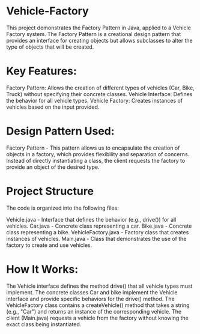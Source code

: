 # Vehicle-Factory
This project demonstrates the Factory Pattern in Java, applied to a Vehicle Factory system. The Factory Pattern is a creational design pattern that provides an interface for creating objects but allows subclasses to alter the type of objects that will be created.

# Key Features:
Factory Pattern: Allows the creation of different types of vehicles (Car, Bike, Truck) without specifying their concrete classes.
Vehicle Interface: Defines the behavior for all vehicle types.
Vehicle Factory: Creates instances of vehicles based on the input provided.

# Design Pattern Used:
Factory Pattern - This pattern allows us to encapsulate the creation of objects in a factory, which provides flexibility and separation of concerns. Instead of directly instantiating a class, the client requests the factory to provide an object of the desired type.

# Project Structure
The code is organized into the following files:

Vehicle.java - Interface that defines the behavior (e.g., drive()) for all vehicles.
Car.java - Concrete class representing a car.
Bike.java - Concrete class representing a bike.
VehicleFactory.java - Factory class that creates instances of vehicles.
Main.java - Class that demonstrates the use of the factory to create and use vehicles.

# How It Works:
The Vehicle interface defines the method drive() that all vehicle types must implement.
The concrete classes Car and bike implement the Vehicle interface and provide specific behaviors for the drive() method.
The VehicleFactory class contains a createVehicle() method that takes a string (e.g., "Car") and returns an instance of the corresponding vehicle.
The client (Main.java) requests a vehicle from the factory without knowing the exact class being instantiated.
